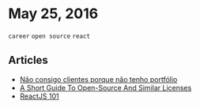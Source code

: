 # May 25, 2016

`career` `open source` `react`

## Articles

- [Não consigo clientes porque não tenho portfólio](//leandrooriente.com/nao-tenho-portfolio-porque-nao-tenho-clientes/)
- [A Short Guide To Open-Source And Similar Licenses](//www.smashingmagazine.com/2010/03/a-short-guide-to-open-source-and-similar-licenses/)
- [ReactJS 101](//tableless.com.br/reactjs-101/)
